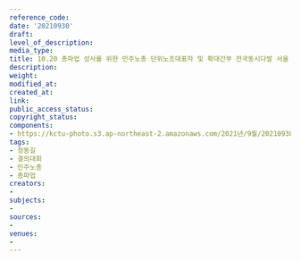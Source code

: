 ```yaml
---
reference_code: 
date: '20210930'
draft: 
level_of_description: 
media_type: 
title: 10.20 총파업 성사를 위한 민주노총 단위노조대표자 및 확대간부 전국동시다발 서울 결의대회
description: 
weight: 
modified_at: 
created_at: 
link: 
public_access_status: 
copyright_status: 
components:
- https://kctu-photo.s3.ap-northeast-2.amazonaws.com/2021년/9월/20210930-10.20+총파업+성사를+위한+민주노총+단위노조대표자+및+확대간부+전국동시다발+서울+결의대회_정동길_결의대회_민주노총_총파업/_1D27781.jpg
tags:
- 정동길
- 결의대회
- 민주노총
- 총파업
creators:
- 
subjects:
- 
sources:
- 
venues:
- 
---
```

